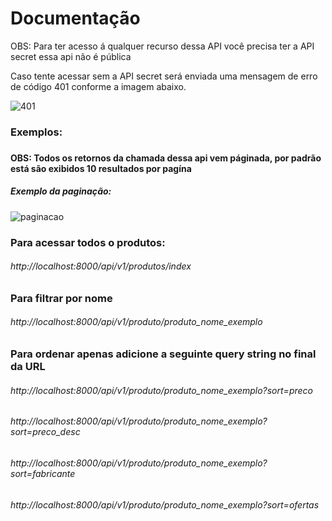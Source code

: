 # Documentação
<p>OBS: Para ter acesso á qualquer recurso dessa API você precisa ter a API secret essa api não é pública<p>
<p>Caso tente acessar sem a API secret será enviada uma mensagem de erro de código 401 conforme a imagem abaixo.<p>

![401](https://user-images.githubusercontent.com/66807618/181143641-e08b6521-3546-4f7b-8a01-ef2c6f3b80a1.png)

<h3>Exemplos:<h3>

#### OBS: Todos os retornos da chamada dessa api vem páginada, por padrão está são exibidos 10 resultados por pagína
##### Exemplo da paginação:

![paginacao](https://user-images.githubusercontent.com/66807618/181145689-4cb72dd4-66ed-4a86-ab1c-b193ff94a6d7.png)

### Para acessar todos o produtos:
###### http://localhost:8000/api/v1/produtos/index

### Para filtrar por nome
###### http://localhost:8000/api/v1/produto/produto_nome_exemplo

### Para ordenar apenas adicione a seguinte query string no final da URL
###### http://localhost:8000/api/v1/produto/produto_nome_exemplo?sort=preco
###### http://localhost:8000/api/v1/produto/produto_nome_exemplo?sort=preco_desc
###### http://localhost:8000/api/v1/produto/produto_nome_exemplo?sort=fabricante
###### http://localhost:8000/api/v1/produto/produto_nome_exemplo?sort=ofertas
